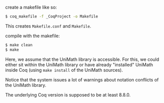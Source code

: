 create a makefile like so:

```bash
$ coq_makefile -f _CoqProject -o Makefile
```

This creates ```Makefile.conf``` and ```Makefile```.

compile with the makefile:

```bash
$ make clean
$ make
```

Here, we assume that the UniMath library is accessible. For this, we could
either sit within the UniMath library or have already "installed" UniMath inside
Coq (using ```make install``` of the UniMath sources).

Notice that the system issues a lot of warnings about notation conflicts of the UniMath library.

The underlying Coq version is supposed to be at least 8.8.0.

